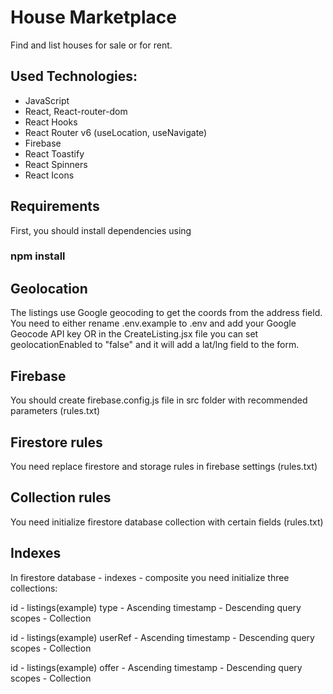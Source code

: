 # House Marketplace

Find and list houses for sale or for rent. 

## Used Technologies:

- JavaScript
- React, React-router-dom
- React Hooks
- React Router v6 (useLocation, useNavigate)
- Firebase
- React Toastify
- React Spinners
- React Icons

## Requirements

First, you should install dependencies using 
### npm install

## Geolocation

The listings use Google geocoding to get the coords from the address field. You need to either rename .env.example to .env and add your Google Geocode API key OR in the CreateListing.jsx file you can set geolocationEnabled to "false" and it will add a lat/lng field to the form.

## Firebase

You should create firebase.config.js file in src folder with recommended parameters (rules.txt)

## Firestore rules

You need replace firestore and storage rules in firebase settings (rules.txt)

## Collection rules

You need initialize firestore database collection with certain fields (rules.txt) 

## Indexes

In firestore database - indexes - composite you need initialize three collections:

id - listings(example)
type - Ascending
timestamp - Descending
query scopes - Collection 

id - listings(example)
userRef - Ascending
timestamp - Descending
query scopes - Collection 

id - listings(example)
offer - Ascending
timestamp - Descending
query scopes - Collection 